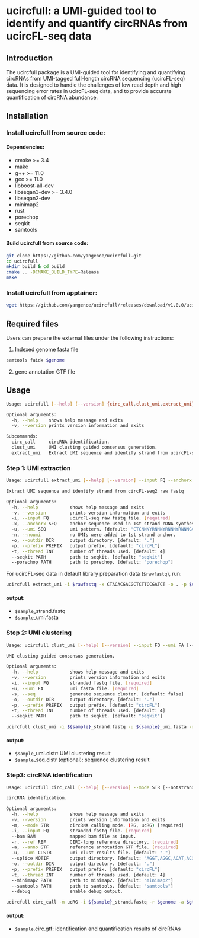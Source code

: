 # ucircfull: a UMI-guided tool to identify and quantify circRNAs from ucircFL-seq data

## Introduction

The ucircfull package is a UMI-guided tool for identifying and quantifying circRNAs from UMI-tagged full-length circRNA sequencing (ucircFL-seq) data. It is designed to handle the challenges of low read depth and high sequencing error rates in ucircFL-seq data, and to provide accurate quantification of circRNA abundance.

## Installation

### Install ucircfull from source code:

#### Dependencies:

- cmake >= 3.4
- make
- g++ >= 11.0
- gcc >= 11.0
- libboost-all-dev
- libseqan3-dev >= 3.4.0
- libseqan2-dev
- minimap2
- rust
- porechop
- seqkit
- samtools

#### Build ucircfull from source code:

```bash
git clone https://github.com/yangence/ucircfull.git
cd ucircfull
mkdir build & cd build
cmake .. -DCMAKE_BUILD_TYPE=Release
make
```

### Install ucircfull from apptainer:

```bash
wget https://github.com/yangence/ucircfull/releases/download/v1.0.0/ucircfull-1.0.0.sif
```

## Required files

Users can prepare the external files under the following instructions:

1. Indexed genome fasta file

```bash
samtools faidx $genome
```

2. gene annotation GTF file

## Usage

```bash
Usage: ucircfull [--help] [--version] {circ_call,clust_umi,extract_umi}

Optional arguments:
  -h, --help    shows help message and exits
  -v, --version prints version information and exits

Subcommands:
  circ_call     circRNA identification.
  clust_umi     UMI clusting guided consensus generation.
  extract_umi   Extract UMI sequence and identify strand from ucircFL-seq raw fastq
```

### Step 1: UMI extraction

```bash
Usage: ucircfull extract_umi [--help] [--version] --input FQ --anchorx SEQ --umi SEQ [--noumi] --outdir DIR --prefix PREFIX --thread INT [--seqkit PATH] [--porechop PATH]

Extract UMI sequence and identify strand from circFL-seq2 raw fastq

Optional arguments:
  -h, --help            shows help message and exits
  -v, --version         prints version information and exits
  -i, --input FQ        ucircFL-seq raw fastq file. [required]
  -x, --anchorx SEQ     anchor sequence used in 1st strand cDNA synthesis. [required]
  -u, --umi SEQ         umi pattern. [default: "CTCNNNYRNNNYRNNNYRNNNGAG"]
  -n, --noumi           no UMIs were added to 1st strand anchor.
  -o, --outdir DIR      output directory. [default: "."]
  -p, --prefix PREFIX   output prefix. [default: "circFL"]
  -t, --thread INT      number of threads used. [default: 4]
  --seqkit PATH         path to seqkit. [default: "seqkit"]
  --porechop PATH       path to porechop. [default: "porechop"]
```

For ucircFL-seq data in default library preparation data (`$rawfastq`), run:

```bash
ucircfull extract_umi -i $rawfastq -x CTACACGACGCTCTTCCGATCT -o . -p $sample -t $thread
```

#### output:

- `$sample`\_strand.fastq
- `$sample`\_umi.fasta

### Step 2: UMI clustering

```bash
Usage: ucircfull clust_umi [--help] [--version] --input FQ --umi FA [--seq VAR] --outdir DIR --prefix PREFIX --thread INT [--seqkit PATH]

UMI clusting guided consensus generation.

Optional arguments:
  -h, --help            shows help message and exits
  -v, --version         prints version information and exits
  -i, --input FQ        stranded fastq file. [required]
  -u, --umi FA          umi fasta file. [required]
  -s, --seq             generate sequence cluster. [default: false]
  -o, --outdir DIR      output directory. [default: "."]
  -p, --prefix PREFIX   output prefix. [default: "circFL"]
  -t, --thread INT      number of threads used. [default: 4]
  --seqkit PATH         path to seqkit. [default: "seqkit"]
```

```bash
ucircfull clust_umi -i ${sample}_strand.fastq -u ${sample}_umi.fasta -o . -p $sample -t $thread
```

#### output:

- `$sample`\_umi.clstr: UMI clustering result
- `$sample`\_seq.clstr (optional): sequence clustering result

### Step3: circRNA identification

```bash
Usage: ucircfull circ_call [--help] [--version] --mode STR [--notstranded VAR] --input FQ [--bam BAM] --ref REF --anno GTF [--umi CLSTR] --splice MOTIF --outdir DIR --prefix PREFIX --thread INT [--minimap2 PATH] [--samtools PATH] [--debug]

circRNA identification.

Optional arguments:
  -h, --help            shows help message and exits
  -v, --version         prints version information and exits
  -m, --mode STR        circRNA calling mode. (RG, ucRG) [required]
  -i, --input FQ        stranded fastq file. [required]
  --bam BAM             mapped bam file as input.
  -r, --ref REF         CIRI-long reference directory. [required]
  -a, --anno GTF        reference annotation GTF file. [required]
  -u, --umi CLSTR       umi clust results file. [default: "-"]
  --splice MOTIF        output directory. [default: "AGGT,AGGC,ACAT,ACGT,AGAT"]
  -o, --outdir DIR      output directory. [default: "."]
  -p, --prefix PREFIX   output prefix. [default: "circFL"]
  -t, --thread INT      number of threads used. [default: 4]
  --minimap2 PATH       path to minimap2. [default: "minimap2"]
  --samtools PATH       path to samtools. [default: "samtools"]
  --debug               enable debug output.
```

```bash
ucircfull circ_call -m ucRG -i ${sample}_strand.fastq -r $genome -a $gtfFile -u ${sample}_umi.clstr -o ./ucRG -p $sample -t $thread
```

#### output:

- `$sample`.circ.gtf: identification and quantification results of circRNAs
